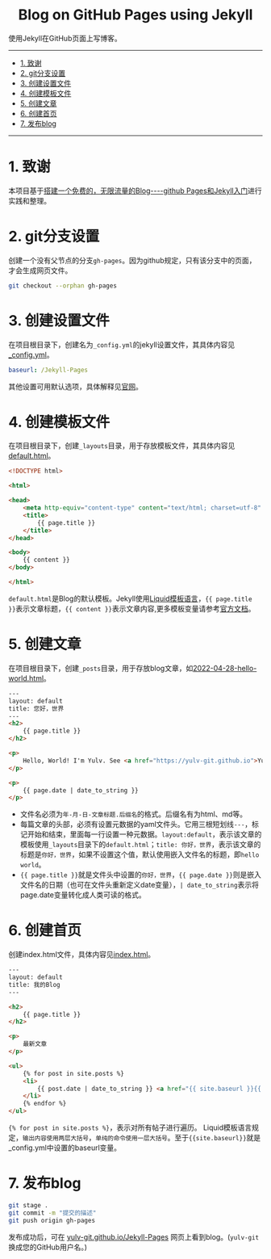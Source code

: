 <!--
 * @Author: Shuangchi He / Yulv
 * @Email: yulvchi@qq.com
 * @Date: 2022-04-28 11:49:52
 * @Motto: Entities should not be multiplied unnecessarily.
 * @LastEditors: Shuangchi He
 * @LastEditTime: 2022-04-28 22:52:42
 * @FilePath: /Jekyll-Pages/Readme.md
 * @Description: Init from https://www.ruanyifeng.com/blog/2012/08/blogging_with_jekyll.html
-->

<h1><center> Blog on GitHub Pages using Jekyll </h1></center>

使用Jekyll在GitHub页面上写博客。

---

- [1. 致谢](#1-致谢)
- [2. git分支设置](#2-git分支设置)
- [3. 创建设置文件](#3-创建设置文件)
- [4. 创建模板文件](#4-创建模板文件)
- [5. 创建文章](#5-创建文章)
- [6. 创建首页](#6-创建首页)
- [7. 发布blog](#7-发布blog)

---

# 1. 致谢

本项目基于[搭建一个免费的，无限流量的Blog----github Pages和Jekyll入门](https://www.ruanyifeng.com/blog/2012/08/blogging_with_jekyll.html)进行实践和整理。

# 2. git分支设置

创建一个没有父节点的分支`gh-pages`。因为github规定，只有该分支中的页面，才会生成网页文件。

``` bash
git checkout --orphan gh-pages
```

# 3. 创建设置文件

在项目根目录下，创建名为`_config.yml`的jekyll设置文件，其具体内容见[_config.yml](./_config.yml)。

``` yml
baseurl: /Jekyll-Pages
```

其他设置可用默认选项，具体解释见[官网](https://github.com/mojombo/jekyll/wiki/Configuration)。

# 4. 创建模板文件

在项目根目录下，创建`_layouts`目录，用于存放模板文件，其具体内容见[default.html](./_layouts/default.html)。

``` html
<!DOCTYPE html>

<html>

<head>
    <meta http-equiv="content-type" content="text/html; charset=utf-8" />
    <title>
        {{ page.title }}
    </title>
</head>

<body>
    {{ content }}
</body>

</html>
```

`default.html`是Blog的默认模板。Jekyll使用[Liquid模板语言](https://github.com/shopify/liquid/wiki/liquid-for-designers)，`{{ page.title }}`表示文章标题，`{{ content }}`表示文章内容,更多模板变量请参考[官方文档](https://github.com/mojombo/jekyll/wiki/Template-Data)。

# 5. 创建文章

在项目根目录下，创建`_posts`目录，用于存放blog文章，如[2022-04-28-hello-world.html](./_posts/2022-04-28-hello-world.html)。

``` html
---
layout: default
title: 您好，世界
---
<h2>
    {{ page.title }}
</h2>

<p>
    Hello, World! I'm Yulv. See <a href="https://yulv-git.github.io">Yulv-git.github.io</a> for more details.
</p>

<p>
    {{ page.date | date_to_string }}
</p>
```

- 文件名必须为`年-月-日-文章标题.后缀名`的格式。后缀名有为html、md等。
- 每篇文章的头部，必须有设置元数据的yaml文件头。它用三根短划线`---`，标记开始和结束，里面每一行设置一种元数据。`layout:default`，表示该文章的模板使用`_layouts`目录下的`default.html`；`title: 你好，世界`，表示该文章的标题是`你好，世界`，如果不设置这个值，默认使用嵌入文件名的标题，即`hello world`。
- `{{ page.title }}`就是文件头中设置的`你好，世界`，`{{ page.date }}`则是嵌入文件名的日期（也可在文件头重新定义date变量），`| date_to_string`表示将page.date变量转化成人类可读的格式。

# 6. 创建首页

创建index.html文件，具体内容见[index.html](./index.html)。

``` html
---
layout: default
title: 我的Blog
---

<h2>
    {{ page.title }}
</h2>

<p>
    最新文章
</p>

<ul>
    {% for post in site.posts %}
    <li>
        {{ post.date | date_to_string }} <a href="{{ site.baseurl }}{{ post.url }}">{{ post.title }}</a>
    </li>
    {% endfor %}
</ul>
```

`{% for post in site.posts %}`，表示对所有帖子进行遍历。
Liquid模板语言规定，`输出内容使用两层大括号`，`单纯的命令使用一层大括号`。至于`{{site.baseurl}}`就是_config.yml中设置的baseurl变量。

# 7. 发布blog

``` bash
git stage .
git commit -m "提交的描述"
git push origin gh-pages
```

发布成功后，可在 [yulv-git.github.io/Jekyll-Pages](https://yulv-git.github.io/Jekyll-Pages) 网页上看到blog。(`yulv-git`换成您的GitHub用户名。)
